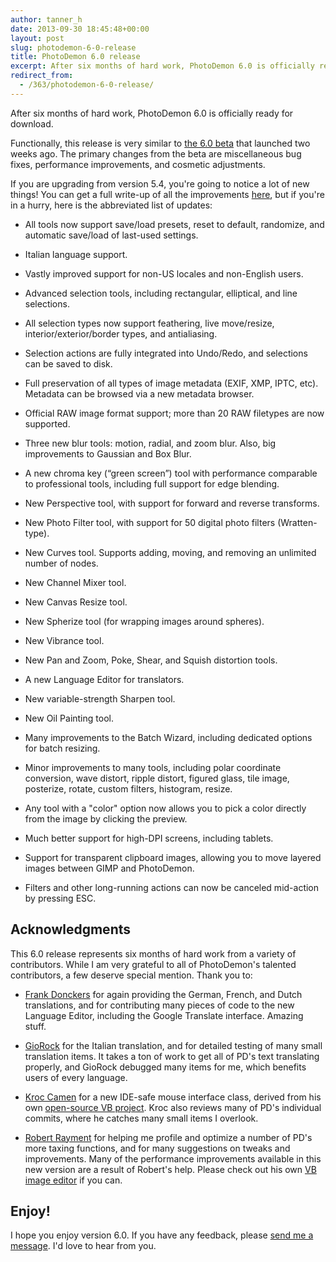 ```yaml
---
author: tanner_h
date: 2013-09-30 18:45:48+00:00
layout: post
slug: photodemon-6-0-release
title: PhotoDemon 6.0 release
excerpt: After six months of hard work, PhotoDemon 6.0 is officially ready for download.
redirect_from:
  - /363/photodemon-6-0-release/
---
```


After six months of hard work, PhotoDemon 6.0 is officially ready for download.  

Functionally, this release is very similar to [the 6.0 beta](2013/09/19/photodemon-6-0-beta-is-live) that launched two weeks ago.  The primary changes from the beta are miscellaneous bug fixes, performance improvements, and cosmetic adjustments.

If you are upgrading from version 5.4, you're going to notice a lot of new things!  You can get a full write-up of all the improvements [here](2013/09/19/photodemon-6-0-beta-is-live), but if you're in a hurry, here is the abbreviated list of updates:

  * All tools now support save/load presets, reset to default, randomize, and automatic save/load of last-used settings.
	
  * Italian language support.
	
  * Vastly improved support for non-US locales and non-English users.
	
  * Advanced selection tools, including rectangular, elliptical, and line selections.
	
  * All selection types now support feathering, live move/resize, interior/exterior/border types, and antialiasing.
	
  * Selection actions are fully integrated into Undo/Redo, and selections can be saved to disk.
	
  * Full preservation of all types of image metadata (EXIF, XMP, IPTC, etc).  Metadata can be browsed via a new metadata browser.
	
  * Official RAW image format support; more than 20 RAW filetypes are now supported.
	
  * Three new blur tools: motion, radial, and zoom blur.  Also, big improvements to Gaussian and Box Blur.
	
  * A new chroma key (“green screen”) tool with performance comparable to professional tools, including full support for edge blending.
	
  * New Perspective tool, with support for forward and reverse transforms.
	
  * New Photo Filter tool, with support for 50 digital photo filters (Wratten-type).
	
  * New Curves tool.  Supports adding, moving, and removing an unlimited number of nodes.
	
  * New Channel Mixer tool.
	
  * New Canvas Resize tool.
	
  * New Spherize tool (for wrapping images around spheres).
	
  * New Vibrance tool.
	
  * New Pan and Zoom, Poke, Shear, and Squish distortion tools.
	
  * A new Language Editor for translators.
	
  * New variable-strength Sharpen tool.
	
  * New Oil Painting tool.
	
  * Many improvements to the Batch Wizard, including dedicated options for batch resizing.
	
  * Minor improvements to many tools, including polar coordinate conversion, wave distort, ripple distort, figured glass, tile image, posterize, rotate, custom filters, histogram, resize.
	
  * Any tool with a "color" option now allows you to pick a color directly from the image by clicking the preview.

  * Much better support for high-DPI screens, including tablets.
	
  * Support for transparent clipboard images, allowing you to move layered images between GIMP and PhotoDemon.
	
  * Filters and other long-running actions can now be canceled mid-action by pressing ESC.

## Acknowledgments

This 6.0 release represents six months of hard work from a variety of contributors.  While I am very grateful to all of PhotoDemon's talented contributors, a few deserve special mention.  Thank you to:

  * [Frank Donckers](http://www.planetsourcecode.com/vb/scripts/BrowseCategoryOrSearchResults.asp?lngWId=1&blnAuthorSearch=TRUE&lngAuthorId=2213335741&strAuthorName=Frank%20Donckers&txtMaxNumberOfEntriesPerPage=25) for again providing the German, French, and Dutch translations, and for contributing many pieces of code to the new Language Editor, including the Google Translate interface.  Amazing stuff.

  * [GioRock](http://www.planetsourcecode.com/vb/scripts/BrowseCategoryOrSearchResults.asp?lngWId=1&blnAuthorSearch=TRUE&lngAuthorId=77440558266&strAuthorName=GioRock&txtMaxNumberOfEntriesPerPage=25) for the Italian translation, and for detailed testing of many small translation items.  It takes a ton of work to get all of PD's text translating properly, and GioRock debugged many items for me, which benefits users of every language.

  * [Kroc Camen](http://camendesign.com/) for a new IDE-safe mouse interface class, derived from his own [open-source VB project](https://github.com/Kroc/MaSS1VE).  Kroc also reviews many of PD's individual commits, where he catches many small items I overlook.

  * [Robert Rayment](http://www.planetsourcecode.com/vb/scripts/ShowCode.asp?txtCodeId=66991&lngWId=1) for helping me profile and optimize a number of PD's more taxing functions, and for many suggestions on tweaks and improvements.  Many of the performance improvements available in this new version are a result of Robert's help.  Please check out his own [VB image editor](http://www.planetsourcecode.com/vb/scripts/ShowCode.asp?txtCodeId=66991&lngWId=1) if you can.

## Enjoy!

I hope you enjoy version 6.0.  If you have any feedback, please [send me a message](about/contact/).  I'd love to hear from you.

